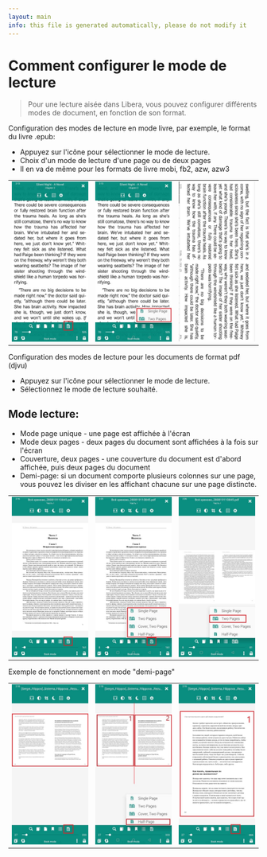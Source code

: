 ```yaml
---
layout: main
info: this file is generated automatically, please do not modify it
---
```


# Comment configurer le mode de lecture

> Pour une lecture aisée dans Libera, vous pouvez configurer différents modes de document, en fonction de son format.

Configuration des modes de lecture en mode livre, par exemple, le format du livre .epub:

* Appuyez sur l'icône pour sélectionner le mode de lecture.
* Choix d'un mode de lecture d'une page ou de deux pages
* Il en va de même pour les formats de livre mobi, fb2, azw, azw3

||||
|-|-|-|
|![](1.jpg)|![](2.jpg)|![](3.jpg)|

Configuration des modes de lecture pour les documents de format pdf (djvu)

* Appuyez sur l'icône pour sélectionner le mode de lecture.
* Sélectionnez le mode de lecture souhaité.

## Mode lecture:

* Mode page unique - une page est affichée à l'écran
* Mode deux pages - deux pages du document sont affichées à la fois sur l'écran
* Couverture, deux pages - une couverture du document est d'abord affichée, puis deux pages du document
* Demi-page: si un document comporte plusieurs colonnes sur une page, vous pouvez les diviser en les affichant chacune sur une page distincte.

||||
|-|-|-|
|![](4.jpg)|![](5.jpg)|![](6.jpg)|

Exemple de fonctionnement en mode &quot;demi-page&quot;

||||
|-|-|-|
|![](7.jpg)|![](8.jpg)|![](9.jpg)|
